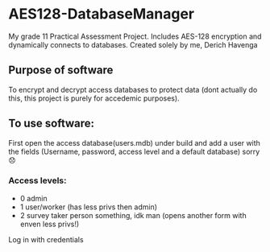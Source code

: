 # AES128-DatabaseManager
My grade 11 Practical Assessment Project. Includes AES-128 encryption and dynamically connects to databases. Created solely by me, Derich Havenga

## Purpose of software
To encrypt and decrypt access databases to protect data (dont actually do this, this project is purely for accedemic purposes).

## To use software: 
 First open the access database(users.mdb) under build and add a user with the fields (Username, password, access level and a default database) sorry 😞
 
 ### Access levels:
 - 0 admin
 - 1 user/worker (has less privs then admin)
 - 2 survey taker person something, idk man (opens another form with enven less privs!) 
 
 Log in with credentials
 
